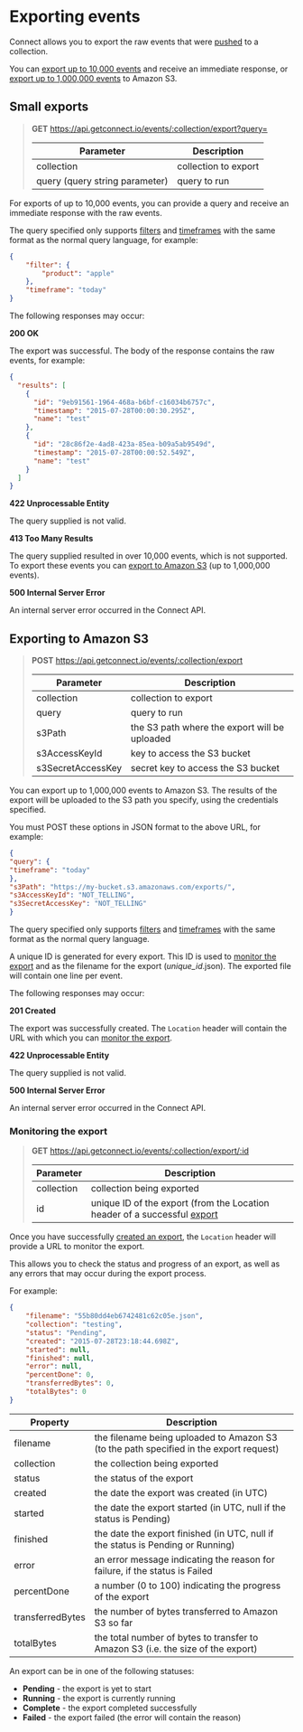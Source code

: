 # Exporting events

Connect allows you to export the raw events that were [pushed](#pushing-events) to a collection.

You can [export up to 10,000 events](#small-exports) and receive an immediate response, or
[export up to 1,000,000 events](#exporting-to-amazon-s3) to Amazon S3.

## Small exports

> **GET** https://api.getconnect.io/events/:collection/export?query=
>
> | Parameter                      | Description                                          |
> | ------------------------------ | ---------------------------------------------------- |
> | collection                     | collection to export                                 |
> | query (query string parameter) | query to run                                         |

For exports of up to 10,000 events, you can provide a query and receive an immediate response with the
raw events.

The query specified only supports [filters](#filtering) and [timeframes](#timeframes) with the same format
as the normal query language, for example:

```json
{
	"filter": {
		"product": "apple"
	},
	"timeframe": "today"
}
```

The following responses may occur:

**200 OK**

The export was successful.  The body of the response contains the raw events, for example:

```json
{
  "results": [
    {
      "id": "9eb91561-1964-468a-b6bf-c16034b6757c",
      "timestamp": "2015-07-28T00:00:30.295Z",
      "name": "test"
    },
    {
      "id": "28c86f2e-4ad8-423a-85ea-b09a5ab9549d",
      "timestamp": "2015-07-28T00:00:52.549Z",
      "name": "test"
    } 
  ]
}
```

**422 Unprocessable Entity**

The query supplied is not valid.

**413 Too Many Results**

The query supplied resulted in over 10,000 events, which is not supported.  To export these events
you can [export to Amazon S3](#exporting-to-amazon-s3) (up to 1,000,000 events).

**500 Internal Server Error**

An internal server error occurred in the Connect API.

## Exporting to Amazon S3

> **POST** https://api.getconnect.io/events/:collection/export
>
> | Parameter         | Description                                          |
> | ----------------- | ---------------------------------------------------- |
> | collection        | collection to export                                 |
> | query             | query to run                                         |
> | s3Path            | the S3 path where the export will be uploaded        |
> | s3AccessKeyId     | key to access the S3 bucket                          |
> | s3SecretAccessKey | secret key to access the S3 bucket                   |

You can export up to 1,000,000 events to Amazon S3.  The results of the export will be uploaded to the
S3 path you specify, using the credentials specified.

You must POST these options in JSON format to the above URL, for example:

```json
{
"query": {
"timeframe": "today"
},
"s3Path": "https://my-bucket.s3.amazonaws.com/exports/",
"s3AccessKeyId": "NOT_TELLING",
"s3SecretAccessKey": "NOT_TELLING"
}
```

The query specified only supports [filters](#filtering) and [timeframes](#timeframes) with the same format
as the normal query language.

A unique ID is generated for every export.  This ID is used to [monitor the export](#monitoring-the-export) and
as the filename for the export (*unique_id*.json).  The exported file will contain one line per event.

The following responses may occur:

**201 Created**

The export was successfully created.  The `Location` header will contain the URL with which you can
[monitor the export](#monitoring-the-export).

**422 Unprocessable Entity**

The query supplied is not valid.

**500 Internal Server Error**

An internal server error occurred in the Connect API.

### Monitoring the export

> **GET** https://api.getconnect.io/events/:collection/export/:id
>
> | Parameter         | Description                                                                                         |
> | ----------------- | --------------------------------------------------------------------------------------------------- |
> | collection        | collection being exported                                                                           |
> | id                | unique ID of the export (from the Location header of a successful [export](#exporting-to-amazon-s3) |

Once you have successfully [created an export](#exporting-to-amazon-s3), the `Location` header will provide a URL to monitor
the export.

This allows you to check the status and progress of an export, as well as any errors that may occur during the export process.

For example:

```json
{
    "filename": "55b80dd4eb6742481c62c05e.json",
    "collection": "testing",
    "status": "Pending",
    "created": "2015-07-28T23:18:44.698Z",
    "started": null,
    "finished": null,
    "error": null,
    "percentDone": 0,
    "transferredBytes": 0,
    "totalBytes": 0
}
```

| Property          | Description                                                                                         |
| ----------------- | --------------------------------------------------------------------------------------------------- |
| filename          | the filename being uploaded to Amazon S3 (to the path specified in the export request)              |
| collection        | the collection being exported                                                                       |
| status            | the status of the export                                                                            |
| created           | the date the export was created (in UTC)                                                            |
| started           | the date the export started (in UTC, null if the status is Pending)                                 |
| finished          | the date the export finished (in UTC, null if the status is Pending or Running)                     |
| error             | an error message indicating the reason for failure, if the status is Failed                         |
| percentDone       | a number (0 to 100) indicating the progress of the export                                           |
| transferredBytes  | the number of bytes transferred to Amazon S3 so far                                                 |
| totalBytes        | the total number of bytes to transfer to Amazon S3 (i.e. the size of the export)                    |

An export can be in one of the following statuses:

* **Pending** - the export is yet to start
* **Running** - the export is currently running
* **Complete** - the export completed successfully
* **Failed** - the export failed (the error will contain the reason)
